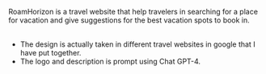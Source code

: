 RoamHorizon is a travel website that help travelers in searching for a place for vacation and give suggestions for the best vacation spots to book in.
<br />
<br />
* The design is actually taken in different travel websites in google that I have put together.
* The logo and description is prompt using Chat GPT-4.

